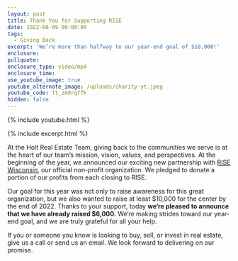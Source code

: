 ```yaml
---
layout: post
title: Thank You for Supporting RISE
date: 2022-08-09 00:00:00
tags:
  - Giving Back
excerpt: 'We’re more than halfway to our year-end goal of $10,000!'
enclosure:
pullquote:
enclosure_type: video/mp4
enclosure_time:
use_youtube_image: true
youtube_alternate_image: /uploads/charity-yt.jpeg
youtube_code: Tt_zA0rqTfk
hidden: false
---
```

{% include youtube.html %}

{% include excerpt.html %}

At the Holt Real Estate Team, giving back to the communities we serve is at the heart of our team’s mission, vision, values, and perspectives. At the beginning of the year, we announced our exciting new partnership with [RISE Wisconsin](https://risewisconsin.org/), our official non-profit organization. We pledged to donate a portion of our profits from each closing to RISE.

Our goal for this year was not only to raise awareness for this great organization, but we also wanted to raise at least $10,000 for the center by the end of 2022. Thanks to your support, today **we’re pleased to announce that we have already raised $6,000.** We’re making strides toward our year-end goal, and we are truly grateful for all your help.

If you or someone you know is looking to buy, sell, or invest in real estate, give us a call or send us an email. We look forward to delivering on our promise.
